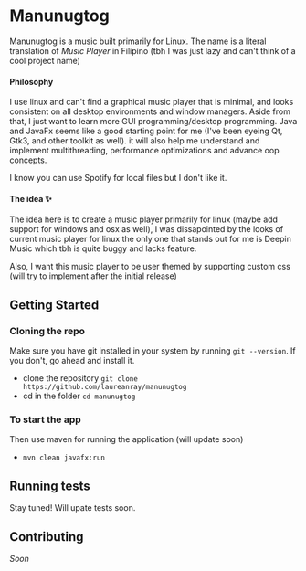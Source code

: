 # Manunugtog
Manunugtog is a music built primarily for Linux. The name is a literal translation of *Music Player* in Filipino (tbh I was just lazy and can't think of a cool project name)

#### Philosophy
I use linux and can't find a graphical music player that is minimal, and looks consistent on all desktop environments and window managers. Aside from that, I just want to learn more GUI programming/desktop programming. Java and JavaFx seems like a good starting point for me (I've been eyeing Qt, Gtk3, and other toolkit as well). it will also help me understand and implement multithreading, performance optimizations and advance oop concepts.

I know you can use Spotify for local files but I don't like it.

#### The idea :sparkles:
The idea here is to create a music player primarily for linux (maybe add support for windows and osx as well), I was dissapointed by the looks of current music player for linux the only one that stands out for me is Deepin Music which tbh is quite buggy and lacks feature.

Also, I want this music player to be user themed by supporting custom css (will try to implement after the initial release)

## Getting Started
### Cloning the repo
Make sure you have git installed in your system by running `git --version`. If you don't, go ahead and install it.  
- clone the repository `git clone https://github.com/laureanray/manunugtog`   
- cd in the folder `cd manunugtog`  
### To start the app
Then use maven for running the application (will update soon)  
- `mvn clean javafx:run`
## Running tests
Stay tuned! Will upate tests soon. 

## Contributing
*Soon*
